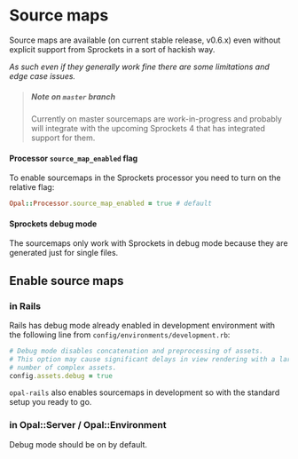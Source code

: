 # Source maps

Source maps are available (on current stable release, v0.6.x) even without explicit support from Sprockets in a sort of hackish way.

_As such even if they generally work fine there are some limitations and edge case issues._

> ##### Note on `master` branch
> Currently on master sourcemaps are work-in-progress and probably will integrate with the upcoming Sprockets 4 that has integrated support for them.


#### Processor `source_map_enabled` flag
To enable sourcemaps in the Sprockets processor you need to turn on the relative flag:

```ruby
Opal::Processor.source_map_enabled = true # default
```


#### Sprockets debug mode

The  sourcemaps only work with Sprockets in debug mode because they are generated just for single files.


## Enable source maps

### in Rails

Rails has debug mode already enabled in development environment with the following line from `config/environments/development.rb`:

```ruby
# Debug mode disables concatenation and preprocessing of assets.
# This option may cause significant delays in view rendering with a large
# number of complex assets.
config.assets.debug = true
```

`opal-rails` also enables sourcemaps in development so with the standard setup you ready to go.

### in Opal::Server / Opal::Environment

Debug mode should be on by default.


